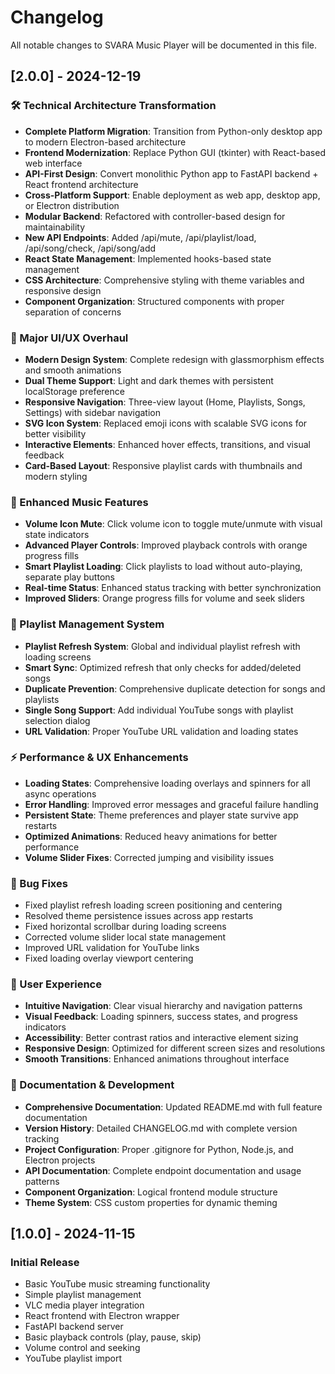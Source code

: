 # Changelog

All notable changes to SVARA Music Player will be documented in this file.

## [2.0.0] - 2024-12-19

### 🛠️ Technical Architecture Transformation
- **Complete Platform Migration**: Transition from Python-only desktop app to modern Electron-based architecture
- **Frontend Modernization**: Replace Python GUI (tkinter) with React-based web interface
- **API-First Design**: Convert monolithic Python app to FastAPI backend + React frontend architecture
- **Cross-Platform Support**: Enable deployment as web app, desktop app, or Electron distribution
- **Modular Backend**: Refactored with controller-based design for maintainability
- **New API Endpoints**: Added /api/mute, /api/playlist/load, /api/song/check, /api/song/add
- **React State Management**: Implemented hooks-based state management
- **CSS Architecture**: Comprehensive styling with theme variables and responsive design
- **Component Organization**: Structured components with proper separation of concerns

### 🎨 Major UI/UX Overhaul
- **Modern Design System**: Complete redesign with glassmorphism effects and smooth animations
- **Dual Theme Support**: Light and dark themes with persistent localStorage preference
- **Responsive Navigation**: Three-view layout (Home, Playlists, Songs, Settings) with sidebar navigation
- **SVG Icon System**: Replaced emoji icons with scalable SVG icons for better visibility
- **Interactive Elements**: Enhanced hover effects, transitions, and visual feedback
- **Card-Based Layout**: Responsive playlist cards with thumbnails and modern styling

### 🎵 Enhanced Music Features
- **Volume Icon Mute**: Click volume icon to toggle mute/unmute with visual state indicators
- **Advanced Player Controls**: Improved playback controls with orange progress fills
- **Smart Playlist Loading**: Click playlists to load without auto-playing, separate play buttons
- **Real-time Status**: Enhanced status tracking with better synchronization
- **Improved Sliders**: Orange progress fills for volume and seek sliders

### 🔄 Playlist Management System
- **Playlist Refresh System**: Global and individual playlist refresh with loading screens
- **Smart Sync**: Optimized refresh that only checks for added/deleted songs
- **Duplicate Prevention**: Comprehensive duplicate detection for songs and playlists
- **Single Song Support**: Add individual YouTube songs with playlist selection dialog
- **URL Validation**: Proper YouTube URL validation and loading states

### ⚡ Performance & UX Enhancements
- **Loading States**: Comprehensive loading overlays and spinners for all async operations
- **Error Handling**: Improved error messages and graceful failure handling
- **Persistent State**: Theme preferences and player state survive app restarts
- **Optimized Animations**: Reduced heavy animations for better performance
- **Volume Slider Fixes**: Corrected jumping and visibility issues

### 🐛 Bug Fixes
- Fixed playlist refresh loading screen positioning and centering
- Resolved theme persistence issues across app restarts
- Fixed horizontal scrollbar during loading screens
- Corrected volume slider local state management
- Improved URL validation for YouTube links
- Fixed loading overlay viewport centering

### 📱 User Experience
- **Intuitive Navigation**: Clear visual hierarchy and navigation patterns
- **Visual Feedback**: Loading spinners, success states, and progress indicators
- **Accessibility**: Better contrast ratios and interactive element sizing
- **Responsive Design**: Optimized for different screen sizes and resolutions
- **Smooth Transitions**: Enhanced animations throughout interface

### 📝 Documentation & Development
- **Comprehensive Documentation**: Updated README.md with full feature documentation
- **Version History**: Detailed CHANGELOG.md with complete version tracking
- **Project Configuration**: Proper .gitignore for Python, Node.js, and Electron projects
- **API Documentation**: Complete endpoint documentation and usage patterns
- **Component Organization**: Logical frontend module structure
- **Theme System**: CSS custom properties for dynamic theming

## [1.0.0] - 2024-11-15

### Initial Release
- Basic YouTube music streaming functionality
- Simple playlist management
- VLC media player integration
- React frontend with Electron wrapper
- FastAPI backend server
- Basic playback controls (play, pause, skip)
- Volume control and seeking
- YouTube playlist import
